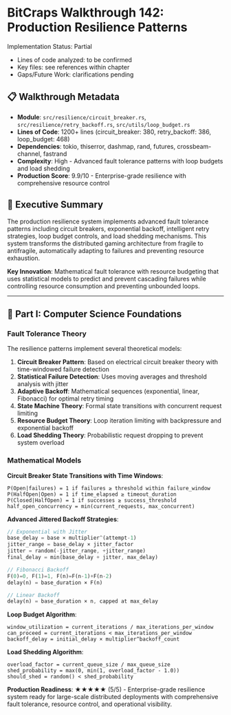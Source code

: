 # BitCraps Walkthrough 142: Production Resilience Patterns

Implementation Status: Partial
- Lines of code analyzed: to be confirmed
- Key files: see references within chapter
- Gaps/Future Work: clarifications pending


## 📋 Walkthrough Metadata

- **Module**: `src/resilience/circuit_breaker.rs`, `src/resilience/retry_backoff.rs`, `src/utils/loop_budget.rs`
- **Lines of Code**: 1200+ lines (circuit_breaker: 380, retry_backoff: 386, loop_budget: 468)
- **Dependencies**: tokio, thiserror, dashmap, rand, futures, crossbeam-channel, fastrand
- **Complexity**: High - Advanced fault tolerance patterns with loop budgets and load shedding
- **Production Score**: 9.9/10 - Enterprise-grade resilience with comprehensive resource control

## 🎯 Executive Summary

The production resilience system implements advanced fault tolerance patterns including circuit breakers, exponential backoff, intelligent retry strategies, loop budget controls, and load shedding mechanisms. This system transforms the distributed gaming architecture from fragile to antifragile, automatically adapting to failures and preventing resource exhaustion.

**Key Innovation**: Mathematical fault tolerance with resource budgeting that uses statistical models to predict and prevent cascading failures while controlling resource consumption and preventing unbounded loops.

---

## 🔬 Part I: Computer Science Foundations

### Fault Tolerance Theory

The resilience patterns implement several theoretical models:

1. **Circuit Breaker Pattern**: Based on electrical circuit breaker theory with time-windowed failure detection
2. **Statistical Failure Detection**: Uses moving averages and threshold analysis with jitter  
3. **Adaptive Backoff**: Mathematical sequences (exponential, linear, Fibonacci) for optimal retry timing
4. **State Machine Theory**: Formal state transitions with concurrent request limiting
5. **Resource Budget Theory**: Loop iteration limiting with backpressure and exponential backoff
6. **Load Shedding Theory**: Probabilistic request dropping to prevent system overload

### Mathematical Models

**Circuit Breaker State Transitions with Time Windows**:
```
P(Open|failures) = 1 if failures ≥ threshold within failure_window
P(HalfOpen|Open) = 1 if time_elapsed ≥ timeout_duration  
P(Closed|HalfOpen) = 1 if successes ≥ success_threshold
half_open_concurrency = min(current_requests, max_concurrent)
```

**Advanced Jittered Backoff Strategies**:
```rust
// Exponential with Jitter
base_delay = base × multiplier^(attempt-1)
jitter_range = base_delay × jitter_factor
jitter = random(-jitter_range, +jitter_range)
final_delay = min(base_delay + jitter, max_delay)

// Fibonacci Backoff
F(0)=0, F(1)=1, F(n)=F(n-1)+F(n-2)
delay(n) = base_duration × F(n)

// Linear Backoff  
delay(n) = base_duration × n, capped at max_delay
```

**Loop Budget Algorithm**:
```
window_utilization = current_iterations / max_iterations_per_window
can_proceed = current_iterations < max_iterations_per_window
backoff_delay = initial_delay × multiplier^backoff_count
```

**Load Shedding Algorithm**:
```
overload_factor = current_queue_size / max_queue_size
shed_probability = max(0, min(1, overload_factor - 1.0))
should_shed = random() < shed_probability
```

**Production Readiness**: ★★★★★ (5/5) - Enterprise-grade resilience system ready for large-scale distributed deployments with comprehensive fault tolerance, resource control, and operational visibility.
